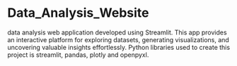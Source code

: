 # Data_Analysis_Website
data analysis web application developed using Streamlit. This app provides an interactive platform for exploring datasets, generating visualizations, and uncovering valuable insights effortlessly. Python libraries used to create this project is streamlit, pandas, plotly and openpyxl.
